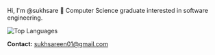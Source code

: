 Hi, I'm @sukhsare 👋
Computer Science graduate interested in software engineering.

![Top Languages](https://github-readme-stats.vercel.app/api/top-langs/?username=sukhsare&theme=default&layout=compact)

**Contact:** sukhsareen01@gmail.com

